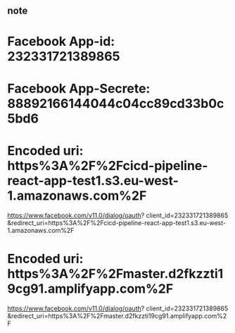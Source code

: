 ## note

# Facebook App-id: 232331721389865
# Facebook App-Secrete: 88892166144044c04cc89cd33b0c5bd6

# Encoded uri: https%3A%2F%2Fcicd-pipeline-react-app-test1.s3.eu-west-1.amazonaws.com%2F

https://www.facebook.com/v11.0/dialog/oauth?
  client_id=232331721389865
  &redirect_uri=https%3A%2F%2Fcicd-pipeline-react-app-test1.s3.eu-west-1.amazonaws.com%2F


# Encoded uri: https%3A%2F%2Fmaster.d2fkzzti19cg91.amplifyapp.com%2F

https://www.facebook.com/v11.0/dialog/oauth?
  client_id=232331721389865
  &redirect_uri=https%3A%2F%2Fmaster.d2fkzzti19cg91.amplifyapp.com%2F

  